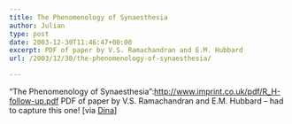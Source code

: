 ```yaml
---
title: The Phenomenology of Synaesthesia
author: Julian
type: post
date: 2003-12-30T11:46:47+00:00
excerpt: PDF of paper by V.S. Ramachandran and E.M. Hubbard
url: /2003/12/30/the-phenomenology-of-synaesthesia/

---
```

&#8220;The Phenomenology of Synaesthesia&#8221;:http://www.imprint.co.uk/pdf/R_H-follow-up.pdf PDF of paper by V.S. Ramachandran and E.M. Hubbard &#8211; had to capture this one! [via [Dina][1]]

 [1]: http://radio.weblogs.com/0121664/ "Conversations with Dina"
